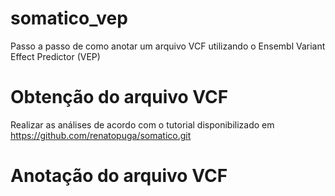 # somatico_vep
Passo a passo de como anotar um arquivo VCF utilizando o Ensembl Variant Effect Predictor (VEP)

# Obtenção do arquivo VCF
Realizar as análises de acordo com o tutorial disponibilizado em https://github.com/renatopuga/somatico.git

# Anotação do arquivo VCF

